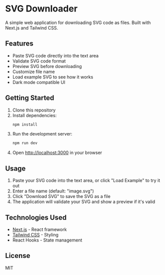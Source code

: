 # SVG Downloader

A simple web application for downloading SVG code as files. Built with Next.js and Tailwind CSS.

## Features

- Paste SVG code directly into the text area
- Validate SVG code format
- Preview SVG before downloading
- Customize file name
- Load example SVG to see how it works
- Dark mode compatible UI

## Getting Started

1. Clone this repository
2. Install dependencies:
   ```bash
   npm install
   ```
3. Run the development server:
   ```bash
   npm run dev
   ```
4. Open [http://localhost:3000](http://localhost:3000) in your browser

## Usage

1. Paste your SVG code into the text area, or click "Load Example" to try it out
2. Enter a file name (default: "image.svg")
3. Click "Download SVG" to save the SVG as a file
4. The application will validate your SVG and show a preview if it's valid

## Technologies Used

- [Next.js](https://nextjs.org/) - React framework
- [Tailwind CSS](https://tailwindcss.com/) - Styling
- React Hooks - State management

## License

MIT
